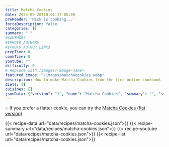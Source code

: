 ```yaml
---
title: Matcha Cookies
date: 2024-09-28T10:01:17-05:00
preHeader: 'Nick is cooking...'
forceDescription: false
categories: []
summary: " "
#$AUTHOR$
#$PHOTO_AUTHOR$
#$PHOTO_AUTHOR_LINK$
prepTime: 0
cookTime: 0
youtube: ""
difficulty: 0
# Replace with /images/<image-name>
featured_image: "/images/matchacookies.webp"
description: How to make Matcha Cookies from the free online cookbook
diets: []
cuisines: []
jsonData: {"version": "1", "name": "Matcha Cookies", "summary": "", "steps": [{"sectionTitle": "", "steps": ["Melt the butter in a medium sized pan or pot, then transfer to a heat-resistant bowl to cool. Let sit at least 10 minutes.", "Meanwhile, whisk flour, baking powder, salt, and matcha powder together into another bowl.", "When the butter has cooled, add sugar and brown sugar. Whisk to combine throughly. Add eggs and vanilla. Whisk to combine throughly.", "Combine dry ingredients into wet ingredients about a quarter at a time, mixing with a rubber spatchula until combined each time.", "If using white chocolate chips, mix in to combine.", "Place batter in the fridge for 20 minutes.", "Preheat oven to 350F", "Remove batter from fridge. Line a cookie sheet with parchment paper.", "Scoop batter in slightly heaping tablespoon sized amounts onto cookie sheet.", "Bake 10-12 minutes.", "Remove and let cool on cooling rack 10 minutes before eating.", "Store in air tight container at room temperature or in the fridge for consumption later."]}], "ingredients": [{"sectionTitle": "", "ingredients": [{"unit": "cup", "amount": [1], "ingredient": "unsalted butter", "modifier": ""}, {"unit": "cup", "amount": [2, 2], "ingredient": "all purpose flour", "modifier": ""}, {"unit": "tsp", "amount": [1], "ingredient": "baking powder", "modifier": ""}, {"unit": "tsp", "amount": [0.5], "ingredient": "salt", "modifier": ""}, {"unit": "tbsp", "amount": [1], "ingredient": "matcha powder", "modifier": ""}, {"unit": "cup", "amount": [0.5], "ingredient": "granulated sugar", "modifier": ""}, {"unit": "cup", "amount": [1], "ingredient": "light brown sugar", "modifier": ""}, {"unit": "tsp", "amount": [1], "ingredient": "vanilla extract", "modifier": ""}, {"unit": "", "amount": [2], "ingredient": "eggs room temperature", "modifier": ""}, {"unit": "cup", "amount": [1], "ingredient": "white chocolate chips (optional)", "modifier": ""}]}], "timestamp": "9/29/2024 10:04:17", "categories": [], "difficulty": 0, "attribution": {}}
---
```


💡 If you prefer a flatter cookie, you can try the [Matcha Cookies (flat version)](/recipes/matcha-cookies-flat-version).

{{< recipe-data url="data/recipes/matcha-cookies.json">}}
{{< recipe-summary url="data/recipes/matcha-cookies.json">}}
{{< recipe-youtube url="data/recipes/matcha-cookies.json">}}
{{< recipe-list url="data/recipes/matcha-cookies.json">}}
